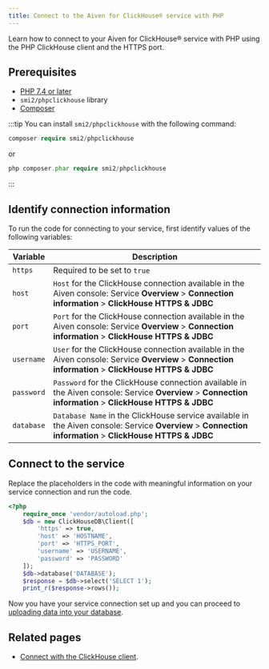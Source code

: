 ```yaml
---
title: Connect to the Aiven for ClickHouse® service with PHP
---
```


Learn how to connect to your Aiven for ClickHouse® service with PHP
using the PHP ClickHouse client and the HTTPS port.

## Prerequisites

-   [PHP 7.4 or later](https://www.php.net/downloads)
-   `smi2/phpclickhouse` library
-   [Composer](https://getcomposer.org/)

:::tip
You can install `smi2/phpclickhouse` with the following command:

```php
composer require smi2/phpclickhouse
```

or

```php
php composer.phar require smi2/phpclickhouse
```
:::

## Identify connection information

To run the code for connecting to your service, first identify values of
the following variables:

|  Variable  |                                                                        Description                                                                        |
|------------|-----------------------------------------------------------------------------------------------------------------------------------------------------------|
| `https`    | Required to be set to `true`                                                                                                                              |
| `host`     | `Host` for the ClickHouse connection available in the Aiven console: Service **Overview** > **Connection information** > **ClickHouse HTTPS & JDBC**      |
| `port`     | `Port` for the ClickHouse connection available in the Aiven console: Service **Overview** > **Connection information** > **ClickHouse HTTPS & JDBC**      |
| `username` | `User` for the ClickHouse connection available in the Aiven console: Service **Overview** > **Connection information** > **ClickHouse HTTPS & JDBC**      |
| `password` | `Password` for the ClickHouse connection available in the Aiven console: Service **Overview** > **Connection information** > **ClickHouse HTTPS & JDBC**  |
| `database` | `Database Name` in the ClickHouse service available in the Aiven console: Service **Overview** > **Connection information** > **ClickHouse HTTPS & JDBC** |

## Connect to the service

Replace the placeholders in the code with meaningful information on your
service connection and run the code.

```php
<?php
    require_once 'vendor/autoload.php';
    $db = new ClickHouseDB\Client([
        'https' => true,
        'host' => 'HOSTNAME',
        'port' => 'HTTPS_PORT',
        'username' => 'USERNAME',
        'password' => 'PASSWORD'
    ]);
    $db->database('DATABASE');
    $response = $db->select('SELECT 1');
    print_r($response->rows());
```

Now you have your service connection set up and you can proceed to
[uploading data into your database](load-dataset).

## Related pages

- [Connect with the ClickHouse client](/docs/products/clickhouse/howto/connect-with-clickhouse-cli).
